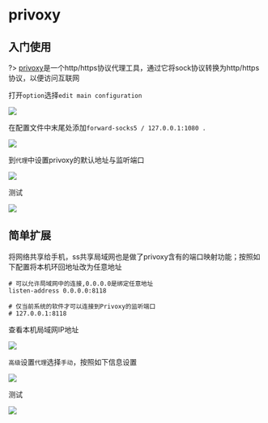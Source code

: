 # privoxy

## 入门使用

?> [privoxy](https://www.privoxy.org/)是一个http/https协议代理工具，通过它将sock协议转换为http/https协议，以便访问互联网

打开`option`选择`edit main configuration`

![](https://raw.githubusercontent.com/loremwalker/fq-book/master/images/2018-05-06_200606.png)

在配置文件中末尾处添加`forward-socks5 / 127.0.0.1:1080 .`

![](https://raw.githubusercontent.com/loremwalker/fq-book/master/images/2018-05-06_200824%20%281%29.png)

到`代理`中设置privoxy的默认地址与监听端口

![](https://raw.githubusercontent.com/loremwalker/fq-book/master/images/2018-05-06_201359.png)

测试

![](https://raw.githubusercontent.com/loremwalker/fq-book/master/images/2018-05-06_203158.png)

## 简单扩展

将网络共享给手机，ss共享局域网也是做了privoxy含有的端口映射功能；按照如下配置将本机环回地址改为任意地址

```
# 可以允许局域网中的连接,0.0.0.0是绑定任意地址
listen-address 0.0.0.0:8118

# 仅当前系统的软件才可以连接到Privoxy的监听端口 
# 127.0.0.1:8118
```
查看本机局域网IP地址

![](https://raw.githubusercontent.com/loremwalker/fq-book/master/images/2018-05-05_032400.png)

`高级`设置`代理`选择`手动`，按照如下信息设置

![](https://raw.githubusercontent.com/loremwalker/fq-book/master/images/QQ20180507165544.png)

测试

![](https://raw.githubusercontent.com/loremwalker/fq-book/master/images/QQ20180507165554.png)
